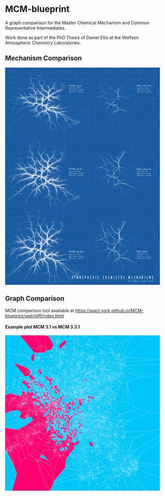 # MCM-blueprint
A graph comparison for the Master Chemical Mechanism and Common Representative Intermediates.

Work done as part of the PhD Thesis of Daniel Ellis at the Wolfson Atmospheric Chemistry Laboratories. 

## Mechanism Comparison
<img src='./plots/poster.png'></img>


## Graph Comparison
MCM comparison tool available at https://wacl-york.github.io/MCM-blueprint/web/diff/index.html

#### Example plot MCM 3.1  vs  MCM 3.3.1
<img src='./plots/mcm3.1.0_vs_mcm3.3.1.png'></img>

